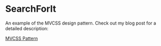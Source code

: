 SearchForIt
===========

An example of the MVCSS design pattern. Check out my blog post for a detailed description:

[MVCSS Pattern](http://www.davidahouse.com/blog/2013/01/31/mvcss-pattern/)